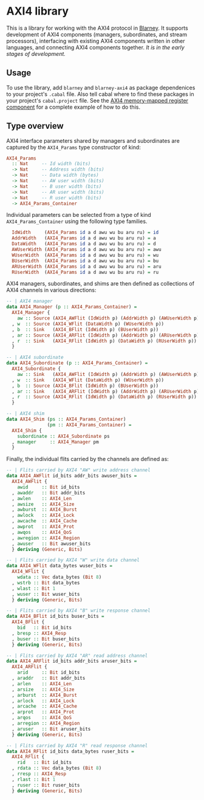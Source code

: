 # AXI4 library

This is a library for working with the AXI4 protocol in
[Blarney](https://github.com/blarney-lang/blarney).  It supports
development of AXI4 components (managers, subordinates, and stream
processors), interfacing with existing AXI4 components written in
other languages, and connecting AXI4 components together.  *It is in
the early stages of development.*

## Usage

To use the library, add `blarney` and `blarney-axi4` as package
dependenices to your project's `.cabal` file.  Also tell cabal where
to find these packages in your project's `cabal.project` file. See the
[AXI4 memory-mapped register
component](https://github.com/blarney-lang/mmreg) for a complete
example of how to do this.

## Type overview

AXI4 interface parameters shared by managers and subordinates are
captured by the `AXI4_Params` type constructor of kind:

```haskell
AXI4_Params
  :: Nat     -- Id width (bits)
  -> Nat     -- Address width (bits)
  -> Nat     -- Data width (bytes)
  -> Nat     -- AW user width (bits)
  -> Nat     -- B user width (bits)
  -> Nat     -- AR user width (bits)
  -> Nat     -- R user width (bits)
  -> AXI4_Params_Container
```

Individual parameters can be selected from a type of kind
`AXI4_Params_Container` using the following type families.

```haskell
  IdWidth     (AXI4_Params id a d awu wu bu aru ru) = id
  AddrWidth   (AXI4_Params id a d awu wu bu aru ru) = a
  DataWidth   (AXI4_Params id a d awu wu bu aru ru) = d
  AWUserWidth (AXI4_Params id a d awu wu bu aru ru) = awu
  WUserWidth  (AXI4_Params id a d awu wu bu aru ru) = wu
  BUserWidth  (AXI4_Params id a d awu wu bu aru ru) = bu
  ARUserWidth (AXI4_Params id a d awu wu bu aru ru) = aru
  RUserWidth  (AXI4_Params id a d awu wu bu aru ru) = ru
```

AXI4 managers, subordinates, and shims are then defined as collections
of AXI4 channels in various directions:

```haskell
-- | AXI4 manager
data AXI4_Manager (p :: AXI4_Params_Container) =
  AXI4_Manager {
    aw :: Source (AXI4_AWFlit (IdWidth p) (AddrWidth p) (AWUserWidth p))
  , w  :: Source (AXI4_WFlit (DataWidth p) (WUserWidth p))
  , b  :: Sink   (AXI4_BFlit (IdWidth p) (BUserWidth p))
  , ar :: Source (AXI4_ARFlit (IdWidth p) (AddrWidth p) (ARUserWidth p))
  , r  :: Sink   (AXI4_RFlit (IdWidth p) (DataWidth p) (RUserWidth p))
  }

-- | AXI4 subordinate
data AXI4_Subordinate (p :: AXI4_Params_Container) =
  AXI4_Subordinate {
    aw :: Sink   (AXI4_AWFlit (IdWidth p) (AddrWidth p) (AWUserWidth p))
  , w  :: Sink   (AXI4_WFlit (DataWidth p) (WUserWidth p))
  , b  :: Source (AXI4_BFlit (IdWidth p) (BUserWidth p))
  , ar :: Sink   (AXI4_ARFlit (IdWidth p) (AddrWidth p) (ARUserWidth p))
  , r  :: Source (AXI4_RFlit (IdWidth p) (DataWidth p) (RUserWidth p))
  }

-- | AXI4 shim
data AXI4_Shim (ps :: AXI4_Params_Container)
               (pm :: AXI4_Params_Container) =
  AXI4_Shim {
    subordinate :: AXI4_Subordinate ps
  , manager     :: AXI4_Manager pm
  }
```

Finally, the individual flits carried by the channels are defined as:

```haskell
-- | Flits carried by AXI4 "AW" write address channel
data AXI4_AWFlit id_bits addr_bits awuser_bits =
  AXI4_AWFlit {
    awid     :: Bit id_bits
  , awaddr   :: Bit addr_bits
  , awlen    :: AXI4_Len
  , awsize   :: AXI4_Size
  , awburst  :: AXI4_Burst
  , awlock   :: AXI4_Lock
  , awcache  :: AXI4_Cache
  , awprot   :: AXI4_Prot
  , awqos    :: AXI4_QoS
  , awregion :: AXI4_Region
  , awuser   :: Bit awuser_bits
  } deriving (Generic, Bits)

-- | Flits carried by AXI4 "W" write data channel
data AXI4_WFlit data_bytes wuser_bits =
  AXI4_WFlit {
    wdata :: Vec data_bytes (Bit 8)
  , wstrb :: Bit data_bytes
  , wlast :: Bit 1
  , wuser :: Bit wuser_bits
  } deriving (Generic, Bits)

-- | Flits carried by AXI4 "B" write response channel
data AXI4_BFlit id_bits buser_bits =
  AXI4_BFlit {
    bid   :: Bit id_bits
  , bresp :: AXI4_Resp
  , buser :: Bit buser_bits
  } deriving (Generic, Bits)

-- | Flits carried by AXI4 "AR" read address channel
data AXI4_ARFlit id_bits addr_bits aruser_bits =
  AXI4_ARFlit {
    arid     :: Bit id_bits
  , araddr   :: Bit addr_bits
  , arlen    :: AXI4_Len
  , arsize   :: AXI4_Size
  , arburst  :: AXI4_Burst
  , arlock   :: AXI4_Lock
  , arcache  :: AXI4_Cache
  , arprot   :: AXI4_Prot
  , arqos    :: AXI4_QoS
  , arregion :: AXI4_Region
  , aruser   :: Bit aruser_bits
  } deriving (Generic, Bits)

-- | Flits carried by AXI4 "R" read response channel
data AXI4_RFlit id_bits data_bytes ruser_bits =
  AXI4_RFlit {
    rid   :: Bit id_bits
  , rdata :: Vec data_bytes (Bit 8)
  , rresp :: AXI4_Resp
  , rlast :: Bit 1
  , ruser :: Bit ruser_bits
  } deriving (Generic, Bits)
```

